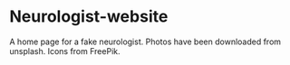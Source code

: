 # Neurologist-website
 A home page for a fake neurologist.
Photos have been downloaded from unsplash.
Icons from FreePik.